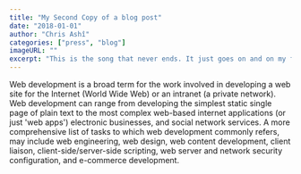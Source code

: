 ```yaml
---
title: "My Second Copy of a blog post"
date: "2018-01-01"
author: "Chris Ashî"
categories: ["press", "blog"]
imageURL: ""
excerpt: "This is the song that never ends. It just goes on and on my friends. Some people started singing it not knowing what it was."
---
```

Web development is a broad term for the work involved in developing a web site for the Internet (World Wide Web) or an intranet (a private network). Web development can range from developing the simplest static single page of plain text to the most complex web-based internet applications (or just 'web apps') electronic businesses, and social network services. A more comprehensive list of tasks to which web development commonly refers, may include web engineering, web design, web content development, client liaison, client-side/server-side scripting, web server and network security configuration, and e-commerce development. 